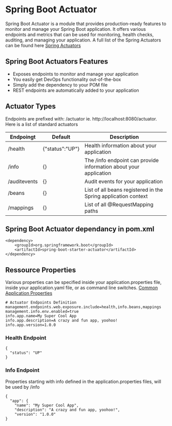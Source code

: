 # Spring Boot Actuator
Spring Boot Actuator is a module that provides production-ready features to monitor and manage your Spring Boot application. It offers various endpoints and metrics that can be used for monitoring, health checks, auditing, and managing your application. A full list of the Spring Actuators can be found here [Spring Actuators](https://docs.spring.io/spring-boot/docs/current/reference/htmlsingle/#actuator.endpoints)

## Spring Boot Actuators Features
- Exposes endpoints to monitor and manage your application
- You easily get DevOps functionality out-of-the-box
- Simply add the dependency to your POM file
- REST endpoints are automatically added to your application

## Actuator Types
Endpoints are prefixed with: /actuator ie. http://localhost:8080/actuator. Here is a list of standard actuators

| Endpoingt | Default | Description |
| --- | --- | --- |
| /health | {"status":"UP"} | Health information about your application |
| /info | {} | The /info endpoint can provide information about your application |
| /auditevents | {} | Audit events for your application |
| /beans | {} | List of all beans registered in the Spring application context |
| /mappings | {} | List of all @RequestMapping paths |

## Spring Boot Actuator dependancy in pom.xml
```
<dependency>
    <groupId>org.springframework.boot</groupId>
    <artifactId>spring-boot-starter-actuator</artifactId>
</dependency>
```

## Ressource Properties
Various properties can be specified inside your application.properties file, inside your application.yaml file, or as command line switches.
[Common Application Properties](https://docs.spring.io/spring-boot/docs/current/reference/html/application-properties.html)
```
# Actuator Endpoints Definition
management.endpoints.web.exposure.include=health,info.beans,mappings
management.info.env.enabled=true
info.app.name=My Super Cool App
info.app.description=A crazy and fun app, yoohoo!
info.app.version=1.0.0
```

### Health Endpoint
```
{
  "status": "UP"
}
```

### Info Endpoint
Properties starting with info defined in the application.properties files, will be used by /info
```
{
  "app": {
    "name": "My Super Cool App",
    "description": "A crazy and fun app, yoohoo!",
    "version": "1.0.0"
}
```


